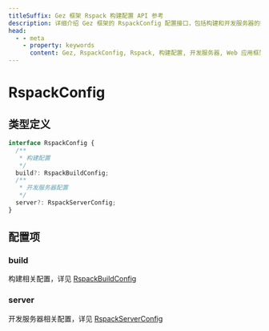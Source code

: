 ```yaml
---
titleSuffix: Gez 框架 Rspack 构建配置 API 参考
description: 详细介绍 Gez 框架的 RspackConfig 配置接口，包括构建和开发服务器的完整配置选项，帮助开发者自定义项目的构建过程和开发环境。
head:
  - - meta
    - property: keywords
      content: Gez, RspackConfig, Rspack, 构建配置, 开发服务器, Web 应用框架
---
```


# RspackConfig

## 类型定义

```ts
interface RspackConfig {
  /**
   * 构建配置
   */
  build?: RspackBuildConfig;
  /**
   * 开发服务器配置
   */
  server?: RspackServerConfig;
}
```

## 配置项

### build

构建相关配置，详见 [RspackBuildConfig](/api/rspack/build-config)

### server

开发服务器相关配置，详见 [RspackServerConfig](/api/rspack/server-config)